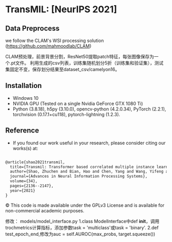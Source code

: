 # TransMIL: [NeurIPS 2021]

## Data Preprocess

we follow the CLAM's WSI processing solution (https://github.com/mahmoodlab/CLAM)

CLAM预处理，前景背景分割，ResNet50提取patch特征，每张图像保存为一个.pt文件。
利用生成的csv列表，训练集随机划分5折（训练集和验证集），测试集固定不变，保存划分结果至dataset_csv/camelyon16。

## Installation

- Windows 10
- NVIDIA GPU (Tested on a single Nvidia GeForce GTX 1080 Ti)
- Python (3.8.18), h5py (3.10.0), opencv-python (4.2.0.34), PyTorch (2.2.1), torchvision (0.17.1+cu118), pytorch-lightning (1.2.3).

## Reference

- If you found our work useful in your research, please consider citing our works(s) at:

```tex

@article{shao2021transmil,
  title={Transmil: Transformer based correlated multiple instance learning for whole slide image classification},
  author={Shao, Zhuchen and Bian, Hao and Chen, Yang and Wang, Yifeng and Zhang, Jian and Ji, Xiangyang and others},
  journal={Advances in Neural Information Processing Systems},
  volume={34},
  pages={2136--2147},
  year={2021}
}


```

© This code is made available under the GPLv3 License and is available for non-commercial academic purposes.

修改：
models/model_interface.py
1.class ModelInterface中def __init__，调用trochmetrics计算指标，添加参数task = 'multiclass'或task = 'binary'.
2.def test_epoch_end,修改为auc = self.AUROC(max_probs, target.squeeze())

